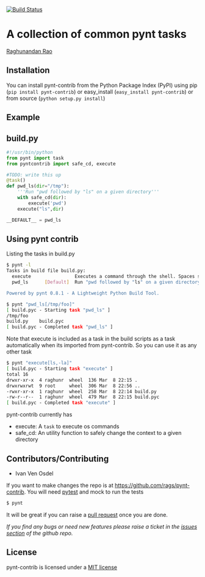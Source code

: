 [![Build Status](https://travis-ci.org/rags/pynt-contrib.png?branch=master)](https://travis-ci.org/rags/pynt-contrib)

A collection of common pynt tasks
=================================

[Raghunandan Rao](https://github.com/rags)
## Installation

You can install pynt-contrib from the Python Package Index (PyPI) using pip (``pip install pynt-contrib``) or easy_install (``easy_install pynt-contrib``) or from source (``python setup.py install``)

## Example

**build.py**
------------

```python
#!/usr/bin/python
from pynt import task
from pyntcontrib import safe_cd, execute

#TODO: write this up
@task()
def pwd_ls(dir="/tmp"):
    '''Run "pwd followed by "ls" on a given directory'''
    with safe_cd(dir):
        execute('pwd')
    execute("ls",dir)

__DEFAULT__ = pwd_ls
```

**Using pynt contrib**
-----------------------

Listing the tasks in build.py

```bash
$ pynt -l
Tasks in build file build.py:
  execute                Executes a command through the shell. Spaces should breakup the args. Usage: execute('grep', 'TODO', '*')
  pwd_ls      [Default]  Run "pwd followed by "ls" on a given directory

Powered by pynt 0.8.1 - A Lightweight Python Build Tool.
```

```bash
$ pynt "pwd_ls[/tmp/foo]"
[ build.pyc - Starting task "pwd_ls" ]
/tmp/foo
build.py	build.pyc
[ build.pyc - Completed task "pwd_ls" ]
```
Note that execute is included as a task in the build scripts as a task automatically when its imported from pynt-contrib. So you can use it as any other task
```bash
$ pynt "execute[ls,-la]"
[ build.pyc - Starting task "execute" ]
total 16
drwxr-xr-x  4 raghunr  wheel  136 Mar  8 22:15 .
drwxrwxrwt  9 root     wheel  306 Mar  8 22:56 ..
-rwxr-xr-x  1 raghunr  wheel  258 Mar  8 22:14 build.py
-rw-r--r--  1 raghunr  wheel  479 Mar  8 22:15 build.pyc
[ build.pyc - Completed task "execute" ]
```
pynt-contrib currently has
* execute: A ``task`` to execute os commands
* safe_cd: An utility function to safely change the context to a given directory

## Contributors/Contributing


* Ivan Ven Osdel


If you want to make changes the repo is at https://github.com/rags/pynt-contrib. You will need [pytest](http://www.pytest.org) and mock to run the tests

```bash
$ pynt
```

It will be great if you can raise a [pull request](https://help.github.com/articles/using-pull-requests) once you are done.

*If you find any bugs or need new features please raise a ticket in the [issues section](https://github.com/rags/pynt-contrib/issues) of the github repo.*
    
## License

pynt-contrib is licensed under a [MIT license](http://opensource.org/licenses/MIT)
